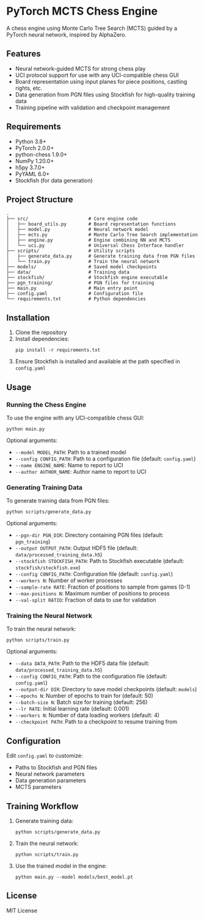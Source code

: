 # PyTorch MCTS Chess Engine

A chess engine using Monte Carlo Tree Search (MCTS) guided by a PyTorch neural network, inspired by AlphaZero.

## Features

- Neural network-guided MCTS for strong chess play
- UCI protocol support for use with any UCI-compatible chess GUI
- Board representation using input planes for piece positions, castling rights, etc.
- Data generation from PGN files using Stockfish for high-quality training data
- Training pipeline with validation and checkpoint management

## Requirements

- Python 3.8+
- PyTorch 2.0.0+
- python-chess 1.9.0+
- NumPy 1.20.0+
- h5py 3.7.0+
- PyYAML 6.0+
- Stockfish (for data generation)

## Project Structure

```
.
├── src/                      # Core engine code
│   ├── board_utils.py        # Board representation functions
│   ├── model.py              # Neural network model
│   ├── mcts.py               # Monte Carlo Tree Search implementation
│   ├── engine.py             # Engine combining NN and MCTS
│   └── uci.py                # Universal Chess Interface handler
├── scripts/                  # Utility scripts
│   ├── generate_data.py      # Generate training data from PGN files
│   └── train.py              # Train the neural network
├── models/                   # Saved model checkpoints
├── data/                     # Training data
├── stockfish/                # Stockfish engine executable
├── pgn_training/             # PGN files for training
├── main.py                   # Main entry point
├── config.yaml               # Configuration file
└── requirements.txt          # Python dependencies
```

## Installation

1. Clone the repository
2. Install dependencies:
   ```
   pip install -r requirements.txt
   ```
3. Ensure Stockfish is installed and available at the path specified in `config.yaml`

## Usage

### Running the Chess Engine

To use the engine with any UCI-compatible chess GUI:

```
python main.py
```

Optional arguments:
- `--model MODEL_PATH`: Path to a trained model
- `--config CONFIG_PATH`: Path to a configuration file (default: `config.yaml`)
- `--name ENGINE_NAME`: Name to report to UCI
- `--author AUTHOR_NAME`: Author name to report to UCI

### Generating Training Data

To generate training data from PGN files:

```
python scripts/generate_data.py
```

Optional arguments:
- `--pgn-dir PGN_DIR`: Directory containing PGN files (default: `pgn_training`)
- `--output OUTPUT_PATH`: Output HDF5 file (default: `data/processed_training_data.h5`)
- `--stockfish STOCKFISH_PATH`: Path to Stockfish executable (default: `stockfish/stockfish.exe`)
- `--config CONFIG_PATH`: Configuration file (default: `config.yaml`)
- `--workers N`: Number of worker processes
- `--sample-rate RATE`: Fraction of positions to sample from games (0-1)
- `--max-positions N`: Maximum number of positions to process
- `--val-split RATIO`: Fraction of data to use for validation

### Training the Neural Network

To train the neural network:

```
python scripts/train.py
```

Optional arguments:
- `--data DATA_PATH`: Path to the HDF5 data file (default: `data/processed_training_data.h5`)
- `--config CONFIG_PATH`: Path to the configuration file (default: `config.yaml`)
- `--output-dir DIR`: Directory to save model checkpoints (default: `models`)
- `--epochs N`: Number of epochs to train for (default: 50)
- `--batch-size N`: Batch size for training (default: 256)
- `--lr RATE`: Initial learning rate (default: 0.001)
- `--workers N`: Number of data loading workers (default: 4)
- `--checkpoint PATH`: Path to a checkpoint to resume training from

## Configuration

Edit `config.yaml` to customize:
- Paths to Stockfish and PGN files
- Neural network parameters
- Data generation parameters
- MCTS parameters

## Training Workflow

1. Generate training data:
   ```
   python scripts/generate_data.py
   ```
2. Train the neural network:
   ```
   python scripts/train.py
   ```
3. Use the trained model in the engine:
   ```
   python main.py --model models/best_model.pt
   ```

## License

MIT License 